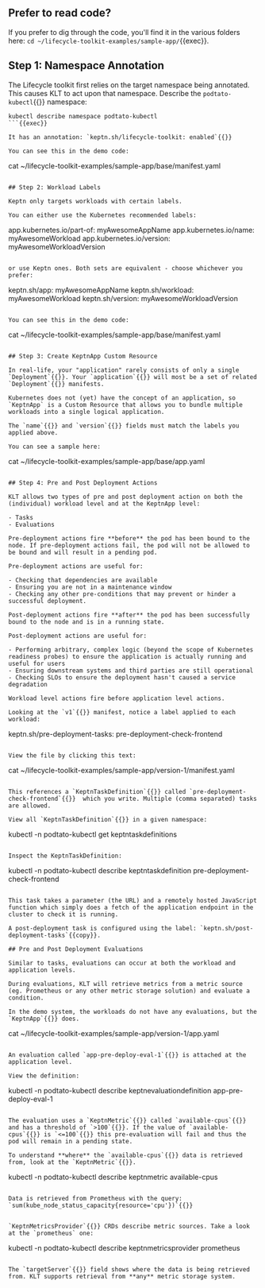 ## Prefer to read code?
If you prefer to dig through the code, you'll find it in the various folders here: `cd ~/lifecycle-toolkit-examples/sample-app/`{{exec}}.

## Step 1: Namespace Annotation

The Lifecycle toolkit first relies on the target namespace being annotated. This causes KLT to act upon that namespace. Describe the `podtato-kubectl`{{}} namespace:

```
kubectl describe namespace podtato-kubectl
```{{exec}}

It has an annotation: `keptn.sh/lifecycle-toolkit: enabled`{{}}

You can see this in the demo code:

```
cat ~/lifecycle-toolkit-examples/sample-app/base/manifest.yaml
```{{exec}}

## Step 2: Workload Labels

Keptn only targets workloads with certain labels.

You can either use the Kubernetes recommended labels:

```
app.kubernetes.io/part-of: myAwesomeAppName
app.kubernetes.io/name: myAwesomeWorkload
app.kubernetes.io/version: myAwesomeWorkloadVersion
```

or use Keptn ones. Both sets are equivalent - choose whichever you prefer:

```
keptn.sh/app: myAwesomeAppName
keptn.sh/workload: myAwesomeWorkload
keptn.sh/version: myAwesomeWorkloadVersion
```

You can see this in the demo code:

```
cat ~/lifecycle-toolkit-examples/sample-app/base/manifest.yaml
```{{exec}}

## Step 3: Create KeptnApp Custom Resource

In real-life, your "application" rarely consists of only a single `Deployment`{{}}. Your `application`{{}} will most be a set of related `Deployment`{{}} manifests.

Kubernetes does not (yet) have the concept of an application, so `KeptnApp` is a Custom Resource that allows you to bundle multiple workloads into a single logical application.

The `name`{{}} and `version`{{}} fields must match the labels you applied above.

You can see a sample here:

```
cat ~/lifecycle-toolkit-examples/sample-app/base/app.yaml
```{{exec}}

## Step 4: Pre and Post Deployment Actions

KLT allows two types of pre and post deployment action on both the (individual) workload level and at the KeptnApp level:

- Tasks
- Evaluations

Pre-deployment actions fire **before** the pod has been bound to the node. If pre-deployment actions fail, the pod will not be allowed to be bound and will result in a pending pod.

Pre-deployment actions are useful for:

- Checking that dependencies are available
- Ensuring you are not in a maintenance window
- Checking any other pre-conditions that may prevent or hinder a successful deployment.

Post-deployment actions fire **after** the pod has been successfully bound to the node and is in a running state.

Post-deployment actions are useful for:

- Performing arbitrary, complex logic (beyond the scope of Kubernetes readiness probes) to ensure the application is actually running and useful for users
- Ensuring downstream systems and third parties are still operational
- Checking SLOs to ensure the deployment hasn't caused a service degradation 

Workload level actions fire before application level actions.

Looking at the `v1`{{}} manifest, notice a label applied to each workload:

```
keptn.sh/pre-deployment-tasks: pre-deployment-check-frontend
```{{copy}}

View the file by clicking this text:

```
cat ~/lifecycle-toolkit-examples/sample-app/version-1/manifest.yaml
```{{exec}}

This references a `KeptnTaskDefinition`{{}} called `pre-deployment-check-frontend`{{}}  which you write. Multiple (comma separated) tasks are allowed.

View all `KeptnTaskDefinition`{{}} in a given namespace:

```
kubectl -n podtato-kubectl get keptntaskdefinitions
```{{exec}}

Inspect the KeptnTaskDefinition:

```
kubectl -n podtato-kubectl describe keptntaskdefinition pre-deployment-check-frontend
```{{exec}}

This task takes a parameter (the URL) and a remotely hosted JavaScript function which simply does a fetch of the application endpoint in the cluster to check it is running.

A post-deployment task is configured using the label: `keptn.sh/post-deployment-tasks`{{copy}}.

## Pre and Post Deployment Evaluations

Similar to tasks, evaluations can occur at both the workload and application levels. 

During evaluations, KLT will retrieve metrics from a metric source (eg. Prometheus or any other metric storage solution) and evaluate a condition.

In the demo system, the workloads do not have any evaluations, but the `KeptnApp`{{}} does.

```
cat ~/lifecycle-toolkit-examples/sample-app/version-1/app.yaml 
```{{exec}}

An evaluation called `app-pre-deploy-eval-1`{{}} is attached at the application level.

View the definition:

```
kubectl -n podtato-kubectl describe keptnevaluationdefinition app-pre-deploy-eval-1
```{{exec}}

The evaluation uses a `KeptnMetric`{{}} called `available-cpus`{{}} and has a threshold of `>100`{{}}. If the value of `available-cpus`{{}} is `<=100`{{}} this pre-evaluation will fail and thus the pod will remain in a pending state.

To understand **where** the `available-cpus`{{}} data is retrieved from, look at the `KeptnMetric`{{}}.

```
kubectl -n podtato-kubectl describe keptnmetric available-cpus
```{{exec}}

Data is retrieved from Prometheus with the query: `sum(kube_node_status_capacity{resource='cpu'})`{{}}


`KeptnMetricsProvider`{{}} CRDs describe metric sources. Take a look at the `prometheus` one:

```
kubectl -n podtato-kubectl describe keptnmetricsprovider prometheus
```{{exec}}

The `targetServer`{{}} field shows where the data is being retrieved from. KLT supports retrieval from **any** metric storage system.


